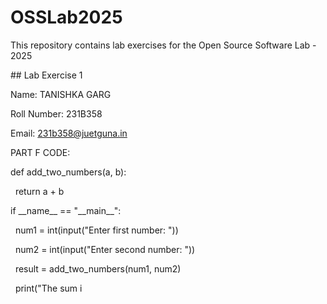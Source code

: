 # OSSLab2025

This repository contains lab exercises for the Open Source Software Lab - 2025



\## Lab Exercise 1

Name: TANISHKA GARG

Roll Number: 231B358

Email: 231b358@juetguna.in



PART F CODE:

def add\_two\_numbers(a, b):

&nbsp;   return a + b



if \_\_name\_\_ == "\_\_main\_\_":

&nbsp;   num1 = int(input("Enter first number: "))

&nbsp;   num2 = int(input("Enter second number: "))

&nbsp;   result = add\_two\_numbers(num1, num2)

&nbsp;   print("The sum i

